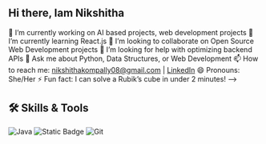 ## Hi there, Iam Nikshitha

<!--
**KompallyNikshitha/KompallyNikshitha** is a ✨ _special_ ✨ repository because its `README.md` (this file) appears on your GitHub profile.

Here are some ideas to get you started:
-->
🔭 I’m currently working on AI based projects, web development projects
🌱 I’m currently learning React.js 
👯 I’m looking to collaborate on Open Source Web Development projects
🤔 I’m looking for help with optimizing backend APIs
💬 Ask me about Python, Data Structures, or Web Development
📫 How to reach me: nikshithakompally08@gmail.com | [LinkedIn](https://www.linkedin.com/in/nikshitha-kompally-37b523354/)
😄 Pronouns: She/Her
⚡ Fun fact: I can solve a Rubik’s cube in under 2 minutes!
-->
## 🛠 Skills & Tools
![Java](https://img.shields.io/badge/Java-ED8B00?style=for-the-badge&logo=java&logoColor=white)
![Static Badge](https://img.shields.io/badge/Label-R?style=flat&logo=slug&logoColor=blue&logoSize=auto&label=R&labelColor=black&color=green)
![Git](https://img.shields.io/badge/Git-F05032?style=for-the-badge&logo=git&logoColor=white)
